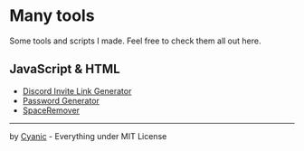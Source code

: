 # Many tools

Some tools and scripts I made. Feel free to check them all out here.

## JavaScript & HTML

- [Discord Invite Link Generator](https://tools.cyanic.tk/html/dilg)
- [Password Generator](https://tools.cyanic.tk/html/passwordgenerator)
- [SpaceRemover](https://tools.cyanic.tk/html/spaceremover)

---

by [Cyanic](https://cyanic.tk) - Everything under MIT License

